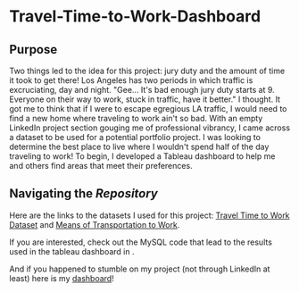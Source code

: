 # Travel-Time-to-Work-Dashboard
## Purpose
Two things led to the idea for this project: jury duty and the amount of time it took to get there! Los Angeles has two periods in which traffic is excruciating, day and night. "Gee... It's bad enough jury duty starts at 9. Everyone on their way to work, stuck in traffic, have it better." I thought. It got me to think that if I were to escape egregious LA traffic, I would need to find a new home where traveling to work ain't so bad. With an empty LinkedIn project section gouging me of professional vibrancy, I came across a dataset to be used for a potential portfolio project. I was looking to determine the best place to live where I wouldn't spend half of the day traveling to work! To begin, I developed a Tableau dashboard to help me and others find areas that meet their preferences.
## Navigating the *Repository*
Here are the links to the datasets I used for this project: [Travel Time to Work Dataset](https://geodata.bts.gov/datasets/usdot::travel-time-to-work/about) and [Means of Transportation to Work](https://geodata.bts.gov/datasets/usdot::means-of-transportation-to-work/about).

If you are interested, check out the MySQL code that lead to the results used in the tableau dashboard in .

And if you happened to stumble on my project (not through LinkedIn at least) here is my [dashboard](https://public.tableau.com/views/TravelTimeTransportDashboard/FinalBoard?:language=en-US&:sid=&:display_count=n&:origin=viz_share_link)!
